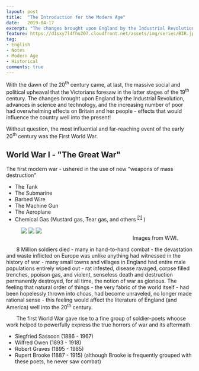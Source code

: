 ```yaml
---
layout: post
title:  "The Introduction for the Modern Age"
date:   2019-04-17
excerpt: "The changes brought upon England by the Industrial Revolution, advances in science and technology, and the increasing number of poor."
feature: https://d1sxy7l4fhu207.cloudfront.net/assets/img/series/BIR.jpg
tag:
- English
- Notes
- Modern Age
- Historical
comments: true
---
```


With the dawn of the 20<sup>th</sup> century came, at last, the massive social and political upheaval that the Victorians foresaw in the latter stages of the 19<sup>th</sup> century. The changes brought upon England by the Industrial Revolution, advances in science and technology, and the increasing number of poor had overwhelming effects on Britain and her people - effects that would influence the country well into the present!  

Without question, the most influential and far-reaching event of the early 20<sup>th</sup> century was the First World War. 


## World War I - "**The Great War**"

The first modern war - ushered in the use of new "weapons of mass destruction"  
  - The Tank
  - The Submarine
  - Barbed Wire
  - The Machine Gun
  - The Aeroplane
  - Chemical Gas (Mustard gas, Tear gas, and others <sup><a href="https://en.wikipedia.org/wiki/Chemical_weapons_in_World_War_I">[1]</a> </sup>)  
  
  <figure class="third">
	<img src="https://www.thoughtco.com/thmb/FvOZXjip4CluizLKccpcxUTA13M=/768x0/filters:no_upscale():max_bytes(150000):strip_icc()/French37WWI-58cc21925f9b581d72088cc8.jpg">
	<img src="https://3wrxqs36sylaoef0l2imhgz1-wpengine.netdna-ssl.com/wp-content/uploads/2016/02/18982-21118.main_l-670x479.jpg">
	<img src="https://mwi.usma.edu/wp-content/uploads/2018/12/wwi-machine-gun-1200x640.jpg">
	<figcaption align="right">Images from WWI.</figcaption>
</figure>

 &nbsp;&nbsp;&nbsp;&nbsp;&nbsp;&nbsp; 8 Million soldiers died - many in hand-to-hand combat - the devastation and waste inflicted on Europe was unlike anything had witnessed in the history of war - many small towns and villages in England had entire male populations entirely wiped out - rat infested, disease ravaged, corpse filled trenches, ppoison gas, and violent, senseless death and destruction permanently destroyed, for all time, the notion of war as glorious. The feeling that natural order of things - the very fabric of the world itself - had been hopelessly thrown into choas, had become unraveled, no longer made rational sense - this feeling would affect the literature of England (and America) well into the 20<sup>th</sup> century.  

&nbsp;&nbsp;&nbsp;&nbsp;&nbsp;&nbsp; The first World War gave rise to a fine group of soldier-poets whoose work helped to powerfully express the true horrors of war and its aftermath.
- Siegfried Sassoon (1886 - 1967)
- Wilfred Owen (1893 - 1918)
- Robert Graves (1895 - 1985)
- Rupert Brooke (1887 - 1915) (although Brooke is frequently grouped with these poets, he never saw combat) 


